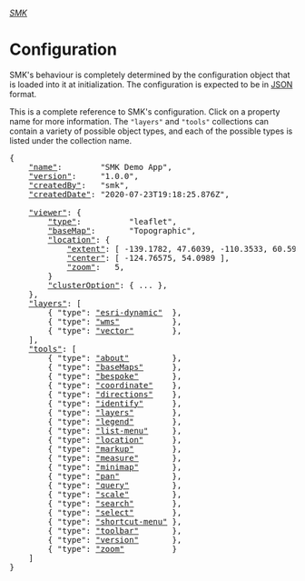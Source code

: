 ###### [SMK](..)

# Configuration

SMK's behaviour is completely determined by the configuration object that is loaded into it at initialization.
The configuration is expected to be in [JSON](https://www.json.org/) format.

This is a complete reference to SMK's configuration.
Click on a property name for more information.
The `"layers"` and `"tools"` collections can contain a variety of possible object types, and each of the possible types is listed under the collection name.

<pre>
{
    <a href="metadata.html#name-property"        >"name"</a>:        "SMK Demo App",
    <a href="metadata.html#version-property"     >"version"</a>:     "1.0.0",
    <a href="metadata.html#createdBy-property"   >"createdBy"</a>:   "smk",
    <a href="metadata.html#createdDate-property" >"createdDate"</a>: "2020-07-23T19:18:25.876Z",

    <a href="viewer.html"  >"viewer"</a>: {
        <a href="viewer.html#type-property"          >"type"</a>:          "leaflet",
        <a href="viewer.html#basemap-property"       >"baseMap"</a>:       "Topographic",
        <a href="viewer.html#location-property"      >"location"</a>: {
            <a href="viewer.html#locationextent-property">"extent"</a>: [ -139.1782, 47.6039, -110.3533, 60.5939 ],
            <a href="viewer.html#locationcenter-property">"center"</a>: [ -124.76575, 54.0989 ],
            <a href="viewer.html#locationzoom-property"  >"zoom"</a>:   5,
        }
        <a href="viewer.html#clusterOption-property" >"clusterOption"</a>: { ... },
    },
    <a href="layers"  >"layers"</a>: [
        { "type": <a href="layers/esri-dynamic-layer.html" >"esri-dynamic"</a>  },
        { "type": <a href="layers/wms-layer.html"          >"wms"</a>           },
        { "type": <a href="layers/vector-layer.html"       >"vector"</a>        },
    ],
    <a href="tools"   >"tools"</a>: [
        { "type": <a href="tools/about-tool.html"          >"about"</a>         },
        { "type": <a href="tools/basemaps-tool.html"       >"baseMaps"</a>      },
        { "type": <a href="tools/bespoke-tool.html"        >"bespoke"</a>       },
        { "type": <a href="tools/coordinate-tool.html"     >"coordinate"</a>    },
        { "type": <a href="tools/directions-tool.html"     >"directions"</a>    },
        { "type": <a href="tools/identify-tool.html"       >"identify"</a>      },
        { "type": <a href="tools/layers-tool.html"         >"layers"</a>        },
        { "type": <a href="tools/legend-tool.html"         >"legend"</a>        },
        { "type": <a href="tools/list-menu-tool.html"      >"list-menu"</a>     },
        { "type": <a href="tools/location-tool.html"       >"location"</a>      },
        { "type": <a href="tools/markup-tool.html"         >"markup"</a>        },
        { "type": <a href="tools/measure-tool.html"        >"measure"</a>       },
        { "type": <a href="tools/minimap-tool.html"        >"minimap"</a>       },
        { "type": <a href="tools/pan-tool.html"            >"pan"</a>           },
        { "type": <a href="tools/query-tool.html"          >"query"</a>         },
        { "type": <a href="tools/scale-tool.html"          >"scale"</a>         },
        { "type": <a href="tools/search-tool.html"         >"search"</a>        },
        { "type": <a href="tools/select-tool.html"         >"select"</a>        },
        { "type": <a href="tools/shortcut-menu-tool.html"  >"shortcut-menu"</a> },
        { "type": <a href="tools/toolbar-tool.html"        >"toolbar"</a>       },
        { "type": <a href="tools/version-tool.html"        >"version"</a>       },
        { "type": <a href="tools/zoom-tool.html"           >"zoom"</a>          }
    ]
}
</pre>
